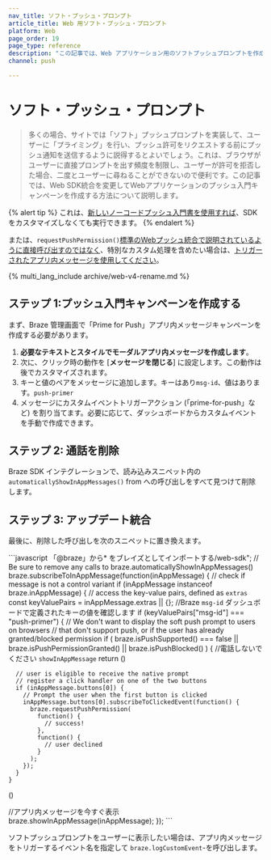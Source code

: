 ```yaml
---
nav_title: ソフト・プッシュ・プロンプト
article_title: Web 用ソフト・プッシュ・プロンプト
platform: Web
page_order: 19
page_type: reference
description: "この記事では、Web アプリケーション用のソフトプッシュプロンプトを作成する方法について説明します。"
channel: push

---
```


# ソフト・プッシュ・プロンプト

> 多くの場合、サイトでは「ソフト」プッシュプロンプトを実装して、ユーザーに「プライミング」を行い、プッシュ許可をリクエストする前にプッシュ通知を送信するように説得するとよいでしょう。これは、ブラウザがユーザーに直接プロンプトを出す頻度を制限し、ユーザーが許可を拒否した場合、二度とユーザーに尋ねることができないので便利です。この記事では、Web SDK統合を変更してWebアプリケーションのプッシュ入門キャンペーンを作成する方法について説明します。

{% alert tip %}
これは、[新しいノーコードプッシュ入門書を使用すれば]({{site.baseurl}}/user_guide/message_building_by_channel/push/push_primer_messages/)、SDK をカスタマイズしなくても実行できます。
{% endalert %} 

または、`requestPushPermission()`[標準のWebプッシュ統合で説明されているように直接呼び出すのではなく]({{site.baseurl}}/developer_guide/platform_integration_guides/web/push_notifications/integration/#step-2-browser-registration)、特別なカスタム処理を含めたい場合は、[トリガーされたアプリ内メッセージを使用してください]({{site.baseurl}}/developer_guide/platform_integration_guides/web/in-app_messaging/in-app_message_delivery/)。

{% multi_lang_include archive/web-v4-rename.md %}

## ステップ 1:プッシュ入門キャンペーンを作成する

まず、Braze 管理画面で「Prime for Push」アプリ内メッセージキャンペーンを作成する必要があります。

1. **必要なテキストとスタイルでモーダルアプリ内メッセージを作成します**。 
2. 次に、クリック時の動作を [**メッセージを閉じる**] に設定します。この動作は後でカスタマイズされます。
3. キーと値のペアをメッセージに追加します。キーはあり`msg-id`、値はあります。`push-primer`
4. メッセージにカスタムイベントトリガーアクション (「prime-for-push」など) を割り当てます。必要に応じて、ダッシュボードからカスタムイベントを手動で作成できます。

## ステップ 2: 通話を削除

Braze SDK インテグレーションで、読み込みスニペット内の `automaticallyShowInAppMessages()` from への呼び出しをすべて見つけて削除します。

## ステップ 3: アップデート統合

最後に、削除した呼び出しを次のスニペットに置き換えます。

\`\`\`javascript
「@braze」から* をブレイズとしてインポートする/web-sdk";
// Be sure to remove any calls to braze.automaticallyShowInAppMessages()
braze.subscribeToInAppMessage(function(inAppMessage) {
// check if message is not a control variant
if (inAppMessage instanceof braze.inAppMessage) {
// access the key-value pairs, defined as `extras`
  const keyValuePairs = inAppMessage.extras || {};
  //Braze `msg-id` ダッシュボードで定義されたキーの値を確認します
    if (keyValuePairs["msg-id"] === "push-primer") {
    // We don't want to display the soft push prompt to users on browsers
// that don't support push, or if the user has already granted/blocked permission
    if (
    braze.isPushSupported() === false ||
      braze.isPushPermissionGranted() ||
      braze.isPushBlocked()
      ) {
        //電話しないでください `showInAppMessage`
        return
        ()

      // user is eligible to receive the native prompt
      // register a click handler on one of the two buttons
      if (inAppMessage.buttons[0]) {
        // Prompt the user when the first button is clicked
        inAppMessage.buttons[0].subscribeToClickedEvent(function() {
          braze.requestPushPermission(
            function() {
              // success!
            },
            function() {
              // user declined
            }
          );
        });
      }
    }
  ()

  //アプリ内メッセージを今すぐ表示
  braze.showInAppMessage(inAppMessage);
});
\`\`\`


ソフトプッシュプロンプトをユーザーに表示したい場合は、アプリ内メッセージをトリガーするイベント名を指定して `braze.logCustomEvent`-を呼び出します。